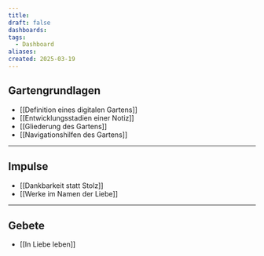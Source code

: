 ```yaml
---
title: 
draft: false
dashboards: 
tags:
  - Dashboard
aliases: 
created: 2025-03-19
---
```


## Gartengrundlagen

<!-- QueryToSerialize: list where contains(file.outlinks, [[Dashboard#Gartengrundlagen]]) sort file.name asc -->
<!-- SerializedQuery: list where contains(file.outlinks, [[Dashboard#Gartengrundlagen]]) sort file.name asc -->
- [[Definition eines digitalen Gartens]]
- [[Entwicklungsstadien einer Notiz]]
- [[Gliederung des Gartens]]
- [[Navigationshilfen des Gartens]]
<!-- SerializedQuery END -->

---

## Impulse

<!-- QueryToSerialize: list where contains(file.outlinks, [[Dashboard#Impulse]]) sort file.name asc -->
<!-- SerializedQuery: list where contains(file.outlinks, [[Dashboard#Impulse]]) sort file.name asc -->
- [[Dankbarkeit statt Stolz]]
- [[Werke im Namen der Liebe]]
<!-- SerializedQuery END -->

---

## Gebete

<!-- QueryToSerialize: list where contains(file.outlinks, [[Dashboard#Gebete]]) sort file.name asc -->
<!-- SerializedQuery: list where contains(file.outlinks, [[Dashboard#Gebete]]) sort file.name asc -->
- [[In Liebe leben]]
<!-- SerializedQuery END -->
